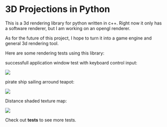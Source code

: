 # 3D Projections in Python

This is a 3d rendering library for python written in c++.  Right now it only has a software renderer, but I am working on an opengl renderer.

As for the future of this project, I hope to turn it into a game engine and general 3d rendering tool.

Here are some rendering tests using this library:

successfull application window test with keyboard control input:

![](https://github.com/FrewtyPebbles/python-c---rasterizer-library/blob/main/tests/sdl_3d_engine.gif)

pirate ship sailing arround teapot:

![](https://github.com/FrewtyPebbles/python-c---rasterizer-library/blob/main/tests/boat_and_teapot.gif)

Distance shaded texture map:

![](https://github.com/FrewtyPebbles/python-c---rasterizer-library/blob/main/tests/distance_shaded_texture_mapped.gif)

Check out **tests** to see more tests.